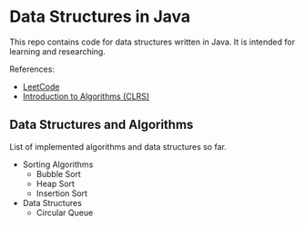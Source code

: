 # Data Structures in Java

This repo contains code for data structures written in Java. It is intended for learning and researching.

References:

* [LeetCode](https://leetcode.com/)
* [Introduction to Algorithms (CLRS)](https://www.amazon.com/Introduction-Algorithms-3rd-MIT-Press/dp/0262033844)

## Data Structures and Algorithms

List of implemented algorithms and data structures so far.

* Sorting Algorithms
  * Bubble Sort
  * Heap Sort
  * Insertion Sort
* Data Structures
  * Circular Queue